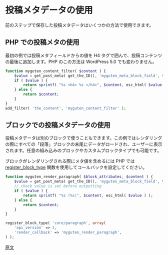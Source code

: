 <!--
# Use Post Meta Data
 -->
# 投稿メタデータの使用

<!--
You can use the post meta data stored in the last step in multiple ways.
 -->
前のステップで保存した投稿メタデータはいくつかの方法で使用できます。

<!--
## Use Post Meta in PHP

The first example uses the value from the post meta field and appends it to the end of the post content wrapped in a H4 tag. This method in PHP is unchanged in WordPress 5.0.
 -->
## PHP での投稿メタの使用

最初の例では投稿メタフィールドからの値を H4 タグで囲んで、投稿コンテンツの最後に追加します。PHP のこの方法は WordPress 5.0 でも変わりません。

```php
function myguten_content_filter( $content ) {
	$value = get_post_meta( get_the_ID(), 'myguten_meta_block_field', true );
	if ( $value ) {
		return sprintf( "%s <h4> %s </h4>", $content, esc_html( $value ) );
	} else {
		return $content;
	}
}
add_filter( 'the_content', 'myguten_content_filter' );
```
<!--
## Use Post Meta in Block

You can also use the post meta data in other blocks. For this example the data is loaded at the end of every Paragraph block when it is rendered, ie. shown to the user. You can replace this for any core or custom block types as needed.

In PHP, use the [register_block_type](https://developer.wordpress.org/reference/functions/register_block_type/) function to set a callback when the block is rendered to include the meta value.
 -->
## ブロックでの投稿メタデータの使用

投稿メタデータは別のブロックで使うこともできます。この例ではレンダリングの際にすべての「段落」ブロックの末尾にデータがロードされ、ユーザーに表示されます。任意の組み込みのブロックやカスタムブロックタイプでも可能です。

ブロックがレンダリングされる際にメタ値を含めるには PHP では [register_block_type](https://developer.wordpress.org/reference/functions/register_block_type/) 関数を使用してコールバックを設定してください。

```php
function myguten_render_paragraph( $block_attributes, $content ) {
	$value = get_post_meta( get_the_ID(), 'myguten_meta_block_field', true );
	// check value is set before outputting
	if ( $value ) {
		return sprintf( "%s (%s)", $content, esc_html( $value ) );
	} else {
		return $content;
	}
}

register_block_type( 'core/paragraph', array(
	'api_version' => 2,
	'render_callback' => 'myguten_render_paragraph',
) );
```

[原文](https://github.com/WordPress/gutenberg/blob/master/docs/designers-developers/developers/tutorials/metabox/meta-block-4-use-data.md)
